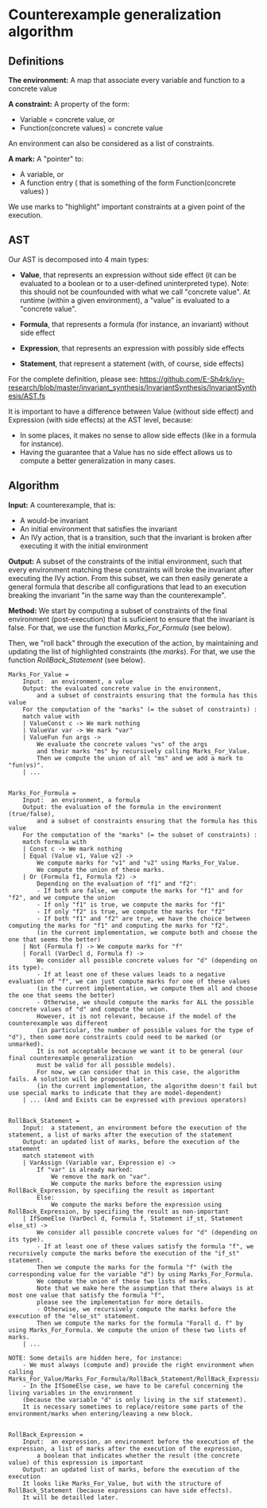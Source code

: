 # Counterexample generalization algorithm

## Definitions

**The environment:** A map that associate every variable and function to a concrete value

**A constraint:** A property of the form:

- Variable = concrete value, or
- Function(concrete values) = concrete value

An environment can also be considered as a list of constraints.

**A mark:** A "pointer" to:

- A variable, or
- A function entry ( that is something of the form Function(concrete values) )

We use marks to "highlight" important constraints at a given point of the execution.

## AST

Our AST is decomposed into 4 main types:

- **Value**, that represents an expression without side effect (it can be evaluated to a boolean or to a user-defined uninterpreted type). Note: this should not be counfounded with what we call "concrete value". At runtime (within a given environment), a "value" is evaluated to a "concrete value".

- **Formula**, that represents a formula (for instance, an invariant) without side effect

- **Expression**, that represents an expression with possibly side effects

- **Statement**, that represent a statement (with, of course, side effects)

For the complete definition, please see:
https://github.com/E-Sh4rk/ivy-research/blob/master/invariant_synthesis/InvariantSynthesis/InvariantSynthesis/AST.fs

It is important to have a difference between Value (without side effect) and Expression (with side effects) at the AST level, because:

- In some places, it makes no sense to allow side effects (like in a formula for instance).
- Having the guarantee that a Value has no side effect allows us to compute a better generalization in many cases.

## Algorithm

**Input:** A counterexample, that is:

- A would-be invariant
- An initial environment that satisfies the invariant
- An IVy action, that is a transition, such that the invariant is broken after executing it with the initial environment

**Output:** A subset of the constraints of the initial environment,
such that every environment matching these constraints will broke the invariant after executing the IVy action.
From this subset, we can then easily generate a general formula that describe all configurations that lead to an execution breaking the invariant "in the same way than the counterexample".

**Method:**
We start by computing a subset of constraints of the final environment (post-execution) that is suficient to ensure that the invariant is false.
For that, we use the function *Marks_For_Formula* (see below).

Then, we "roll back" through the execution of the action, by maintaining and updating the list of highlighted constraints (the *marks*).
For that, we use the function *RollBack_Statement* (see below).

```
Marks_For_Value =
	Input:	an environment, a value
	Output:	the evaluated concrete value in the environment,
		and a subset of constraints ensuring that the formula has this value
	For the computation of the "marks" (= the subset of constraints) :
	match value with
	| ValueConst c -> We mark nothing
	| ValueVar var -> We mark "var"
	| ValueFun fun args ->
		We evaluate the concrete values "vs" of the args
		and their marks "ms" by recursively calling Marks_For_Value.
		Then we compute the union of all "ms" and we add a mark to "fun(vs)".
	| ...


Marks_For_Formula =
	Input:	an environment, a formula
	Output:	the evaluation of the formula in the environment (true/false),
		and a subset of constraints ensuring that the formula has this value
	For the computation of the "marks" (= the subset of constraints) :
	match formula with
	| Const c -> We mark nothing
	| Equal (Value v1, Value v2) ->
		We compute marks for "v1" and "v2" using Marks_For_Value.
		We compute the union of these marks.
	| Or (Formula f1, Formula f2) ->
		Depending on the evaluation of "f1" and "f2":
		- If both are false, we compute the marks for "f1" and for "f2", and we compute the union
		- If only "f1" is true, we compute the marks for "f1"
		- If only "f2" is true, we compute the marks for "f2"
		- If both "f1" and "f2" are true, we have the choice between computing the marks for "f1" and computing the marks for "f2".
		(in the current implementation, we compute both and choose the one that seems the better)
	| Not (Formula f) -> We compute marks for "f"
	| Forall (VarDecl d, Formula f) ->
		We consider all possible concrete values for "d" (depending on its type).
		- If at least one of these values leads to a negative evaluation of "f", we can just compute marks for one of these values
		(in the current implementation, we compute them all and choose the one that seems the better)
		- Otherwise, we should compute the marks for ALL the possible concrete values of "d" and compute the union.
		However, it is not relevant, because if the model of the counterexample was different
		(in particular, the number of possible values for the type of "d"), then some more constraints could need to be marked (or unmarked).
		It is not acceptable because we want it to be general (our final counterexample generalization
		must be valid for all possible models).
		For now, we can consider that in this case, the algorithm fails. A solution will be proposed later.
		(in the current implementation, the algorithm doesn't fail but use special marks to indicate that they are model-dependent)
	| ... (And and Exists can be expressed with previous operators)
		

RollBack_Statement =
	Input:	a statement, an environment before the execution of the statement, a list of marks after the execution of the statement
	Output:	an updated list of marks, before the execution of the statement
	match statement with
	| VarAssign (Variable var, Expression e) ->
		If "var" is already marked:
			We remove the mark on "var".
			We compute the marks before the expression using RollBack_Expression, by specifiing the result as important
		Else:
			We compute the marks before the expression using RollBack_Expression, by specifiing the result as non-important
	| IfSomeElse (VarDecl d, Formula f, Statement if_st, Statement else_st) ->
		We consider all possible concrete values for "d" (depending on its type).
		- If at least one of these values satisfy the formula "f", we recursively compute the marks before the execution of the "if_st" statement.
		Then we compute the marks for the formula "f" (with the corresponding value for the variable "d") by using Marks_For_Formula.
		We compute the union of these two lists of marks.
		Note that we make here the assumption that there always is at most one value that satisfy the formula "f",
		please see the implementation for more details.
		- Otherwise, we recursively compute the marks before the execution of the "else_st" statement.
		Then we compute the marks for the formula "Forall d. f" by using Marks_For_Formula. We compute the union of these two lists of marks.
	| ...

NOTE: Some details are hidden here, for instance:
	- We must always (compute and) provide the right environment when calling Marks_For_Value/Marks_For_Formula/RollBack_Statement/RollBack_Expression.
	- In the IfSomeElse case, we have to be careful concerning the living variables in the environment
	(because the variable "d" is only living in the sif statement).
	It is necessary sometimes to replace/restore some parts of the environment/marks when entering/leaving a new block.


RollBack_Expression =
	Input:	an expression, an environment before the execution of the expression, a list of marks after the execution of the expression,
		a boolean that indicates whether the result (the concrete value) of this expression is important
	Output:	an updated list of marks, before the execution of the execution
	It looks like Marks_For_Value, but with the structure of RollBack_Statement (because expressions can have side effects).
	It will be detailled later.
```